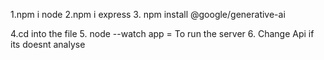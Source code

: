 1.npm i node
2.npm i express
3. npm install @google/generative-ai

4.cd into the file
5. node --watch app = To run the server
6. Change Api if its doesnt analyse
